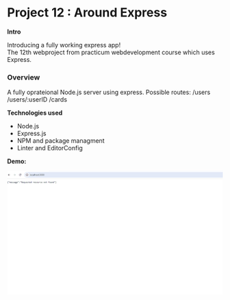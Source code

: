 # Project 12 : Around Express

**Intro**    

Introducing a fully working express app!  
The 12th webproject from practicum webdevelopment course which uses Express.

### Overview

A fully oprateional Node.js server using express.
Possible routes: 
/users
/users/:userID
/cards

**Technologies used**

* Node.js
* Express.js
* NPM and package managment
* Linter and EditorConfig

**Demo:**

![](https://github.com/Alon-Sachs/around-express/blob/main/readme_files/server_demonstration.gif)
